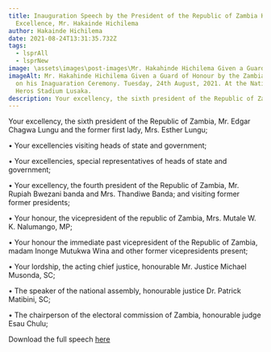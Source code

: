 ```yaml
---
title: Inauguration Speech by the President of the Republic of Zambia His
  Excellence, Mr. Hakainde Hichilema
author: Hakainde Hichilema
date: 2021-08-24T13:31:35.732Z
tags:
  - lsprAll
  - lsprNew
image: \assets\images\post-images\Mr. Hakahinde Hichilema Given a Guard of Honour by the Zambian Army on his Inaguaration Ceremony. Tuesday, 24th August, 2021. At the National Heros Stadium Lusaka.jpg
imageAlt: Mr. Hakahinde Hichilema Given a Guard of Honour by the Zambian Army
  on his Inaguaration Ceremony. Tuesday, 24th August, 2021. At the National
  Heros Stadium Lusaka.
description: Your excellency, the sixth president of the Republic of Zambia, Mr. Edgar Chagwa Lungu and the former first lady, Mrs. Esther Lungu;
---
```


Your excellency, the sixth president of the Republic of Zambia, Mr. Edgar Chagwa Lungu and the former first lady, Mrs. Esther Lungu;

• Your excellencies visiting heads of state and government;

• Your excellencies, special representatives of heads of state and government;

• Your excellency, the fourth president of the Republic of Zambia, Mr. Rupiah Bwezani banda and Mrs. Thandiwe Banda; and visiting former former presidents;

• Your honour, the vicepresident of the republic of Zambia, Mrs. Mutale W. K. Nalumango, MP;

• Your honour the immediate past vicepresident of the Republic of Zambia, madam Inonge Mutukwa Wina and other former vicepresidents present;

• Your lordship, the acting chief justice, honourable Mr. Justice Michael Musonda, SC;

• The speaker of the national assembly, honourable justice Dr. Patrick Matibini, SC;

• The chairperson of the electoral commission of Zambia, honourable judge Esau Chulu;

Download the full speech [here](/assets/documents/speeches/PRESIDENT-HAKAINDE-HICHILEMA-DELIVERS-INAUGURAL-SPEECH.pdf)
